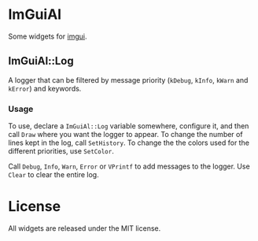 # ImGuiAl
Some widgets for [imgui](https://github.com/ocornut/imgui).

## ImGuiAl::Log

A logger that can be filtered by message priority (`kDebug`, `kInfo`, `kWarn` and `kError`) and keywords.

### Usage

To use, declare a `ImGuiAl::Log` variable somewhere, configure it, and then call `Draw` where you want the logger to appear. To change the number of lines kept in the log, call `SetHistory`. To change the the colors used for the different priorities, use `SetColor`.

Call `Debug`, `Info`, `Warn`, `Error` or `VPrintf` to add messages to the logger. Use `Clear` to clear the entire log.

# License

All widgets are released under the MIT license.
